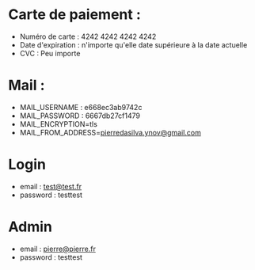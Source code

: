 # Carte de paiement :
- Numéro de carte : 4242 4242 4242 4242
- Date d'expiration : n'importe qu'elle date supérieure à la date actuelle
- CVC : Peu importe

# Mail :
- MAIL_USERNAME : e668ec3ab9742c
- MAIL_PASSWORD : 6667db27cf1479
- MAIL_ENCRYPTION=tls
- MAIL_FROM_ADDRESS=pierredasilva.ynov@gmail.com

# Login
- email : test@test.fr
- password : testtest

# Admin
- email : pierre@pierre.fr
- password : testtest